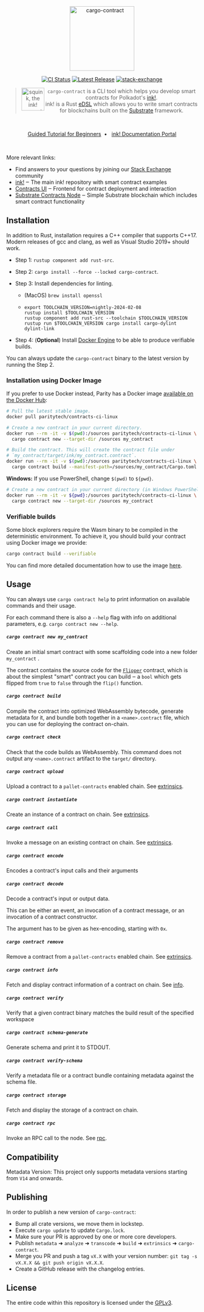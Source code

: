 <div align="center">
    <img src="https://raw.githubusercontent.com/use-ink/cargo-contract/master/.images/cargo-contract.svg" alt="cargo-contract" height="170" />

[![CI Status][a1]][a2]
[![Latest Release][d1]][d2]
[![stack-exchange][s1]][s2]

[a1]: https://github.com/use-ink/cargo-contract/workflows/ci/badge.svg
[a2]: https://github.com/use-ink/cargo-contract/actions?query=workflow%3Aci+branch%3Amaster
[d1]: https://img.shields.io/crates/v/cargo-contract.svg
[d2]: https://crates.io/crates/cargo-contract
[s1]: https://img.shields.io/badge/click-white.svg?logo=StackExchange&label=ink!%20Support%20on%20StackExchange&labelColor=white&color=blue
[s2]: https://substrate.stackexchange.com/questions/tagged/ink?tab=Votes

<p align="center">

> <img src="https://raw.githubusercontent.com/use-ink/cargo-contract/master/.images/ink-squid.svg" alt="squink, the ink! mascot" style="vertical-align: middle" align="left" height="60" />`cargo-contract` is a CLI tool which helps you develop smart contracts for Polkadot's <a href="https://github.com/use-ink/ink">ink!</a>.<br/>ink! is a Rust [eDSL](https://wiki.haskell.org/Embedded_domain_specific_language) which allows you to write smart contracts for blockchains built on the [Substrate](https://github.com/paritytech/substrate) framework.

</p>

<br/>

[Guided Tutorial for Beginners](https://docs.substrate.io/tutorials/v3/ink-workshop/pt1/)&nbsp;&nbsp;•&nbsp;&nbsp;
[ink! Documentation Portal](https://ink.substrate.io)

<br/>
</div>

More relevant links:

-   Find answers to your questions by joining our [Stack Exchange][s2] community
-   [ink!](https://github.com/use-ink/ink) ‒ The main ink! repository with smart contract examples
-   [Contracts UI](https://contracts-ui.substrate.io/) ‒ Frontend for contract deployment and interaction
-   [Substrate Contracts Node](https://github.com/paritytech/substrate-contracts-node) ‒ Simple Substrate blockchain which includes smart contract functionality

## Installation

In addition to Rust, installation requires a C++ compiler that supports C++17.
Modern releases of gcc and clang, as well as Visual Studio 2019+ should work.

-   Step 1: `rustup component add rust-src`.

-   Step 2: `cargo install --force --locked cargo-contract`.

-   Step 3: Install dependencies for linting.

    -   (MacOS) `brew install openssl`
    -   ```
        export TOOLCHAIN_VERSION=nightly-2024-02-08
        rustup install $TOOLCHAIN_VERSION
        rustup component add rust-src --toolchain $TOOLCHAIN_VERSION
        rustup run $TOOLCHAIN_VERSION cargo install cargo-dylint dylint-link
        ```

-   Step 4: (**Optional**) Install [Docker Engine](https://docs.docker.com/engine/install)
    to be able to produce verifiable builds.

You can always update the `cargo-contract` binary to the latest version by running the Step 2.

### Installation using Docker Image

If you prefer to use Docker instead, Parity has a Docker image
[available on the Docker Hub](https://hub.docker.com/r/paritytech/contracts-ci-linux):

```bash
# Pull the latest stable image.
docker pull paritytech/contracts-ci-linux

# Create a new contract in your current directory.
docker run --rm -it -v $(pwd):/sources paritytech/contracts-ci-linux \
  cargo contract new --target-dir /sources my_contract

# Build the contract. This will create the contract file under
# `my_contract/target/ink/my_contract.contract`.
docker run --rm -it -v $(pwd):/sources paritytech/contracts-ci-linux \
  cargo contract build --manifest-path=/sources/my_contract/Cargo.toml
```

**Windows:** If you use PowerShell, change `$(pwd)` to `${pwd}`.

```bash
# Create a new contract in your current directory (in Windows PowerShell).
docker run --rm -it -v ${pwd}:/sources paritytech/contracts-ci-linux \
  cargo contract new --target-dir /sources my_contract
```

### Verifiable builds

Some block explorers require the Wasm binary to be compiled in the deterministic environment.
To achieve it, you should build your contract using Docker image we provide:

```bash
cargo contract build --verifiable
```

You can find more detailed documentation how to use the image [here](/build-image/README.md).

## Usage

You can always use `cargo contract help` to print information on available
commands and their usage.

For each command there is also a `--help` flag with info on additional parameters,
e.g. `cargo contract new --help`.

##### `cargo contract new my_contract`

Create an initial smart contract with some scaffolding code into a new
folder `my_contract` .

The contract contains the source code for the [`Flipper`](https://github.com/use-ink/ink-examples/blob/main/flipper/lib.rs)
contract, which is about the simplest "smart" contract you can build ‒ a `bool` which gets flipped
from `true` to `false` through the `flip()` function.

##### `cargo contract build`

Compile the contract into optimized WebAssembly bytecode, generate metadata for it,
and bundle both together in a `<name>.contract` file, which you can use for
deploying the contract on-chain.

##### `cargo contract check`

Check that the code builds as WebAssembly. This command does not output any `<name>.contract`
artifact to the `target/` directory.

##### `cargo contract upload`

Upload a contract to a `pallet-contracts` enabled chain. See [extrinsics](crates/extrinsics/README.md).

##### `cargo contract instantiate`

Create an instance of a contract on chain. See [extrinsics](crates/extrinsics/README.md).

##### `cargo contract call`

Invoke a message on an existing contract on chain. See [extrinsics](crates/extrinsics/README.md).

##### `cargo contract encode`

Encodes a contract's input calls and their arguments

##### `cargo contract decode`

Decode a contract's input or output data.

This can be either an event, an invocation of a contract message, or an invocation of a contract constructor.

The argument has to be given as hex-encoding, starting with `0x`.

##### `cargo contract remove`

Remove a contract from a `pallet-contracts` enabled chain. See [extrinsics](crates/extrinsics/README.md).

##### `cargo contract info`

Fetch and display contract information of a contract on chain. See [info](docs/info.md).

##### `cargo contract verify`

Verify that a given contract binary matches the build result of the specified workspace

##### `cargo contract schema-generate`

Generate schema and print it to STDOUT.

##### `cargo contract verify-schema`

Verify a metadata file or a contract bundle containing metadata against the schema file.

##### `cargo contract storage`

Fetch and display the storage of a contract on chain.

##### `cargo contract rpc`

Invoke an RPC call to the node. See [rpc](docs/rpc.md).


## Compatibility
Metadata Version: This project only supports metadata versions starting from `V14` and onwards.

## Publishing

In order to publish a new version of `cargo-contract`:

-   Bump all crate versions, we move them in lockstep.
-   Execute `cargo update` to update `Cargo.lock`.
-   Make sure your PR is approved by one or more core developers.
-   Publish `metadata` ➜ `analyze` ➜ `transcode` ➜ `build` ➜ `extrinsics` ➜ `cargo-contract`.
-   Merge you PR and push a tag `vX.X` with your version number: `git tag -s vX.X.X && git push origin vX.X.X`.
-   Create a GitHub release with the changelog entries.

## License

The entire code within this repository is licensed under the [GPLv3](LICENSE).
